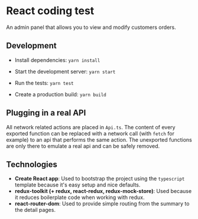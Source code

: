 # React coding test

An admin panel that allows you to view and modify customers orders.

## Development

* Install dependencies: `yarn install`
* Start the development server: `yarn start`

* Run the tests: `yarn test`

* Create a production build: `yarn build`

## Plugging in a real API

All network related actions are placed in `Api.ts`. The content of every exported function can be replaced with a network call (with `fetch` for example) to an api that performs the same action.
The unexported functions are only there to emulate a real api and can be safely removed.

## Technologies

* **Create React app**: Used to bootstrap the project using the `typescript` template because it's easy setup and nice defaults.
* **redux-toolkit (+ redux, react-redux, redux-mock-store)**: Used because it reduces boilerplate code when working with redux.
* **react-router-dom**: Used to provide simple routing from the summary to the detail pages.